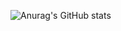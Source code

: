 ![Anurag's GitHub stats](https://github-readme-stats.vercel.app/api?username=Therealpeppy-YT&show_icons=true&theme=slateorange)
